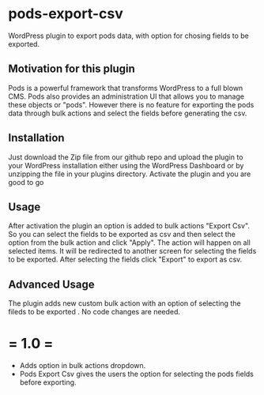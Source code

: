 # pods-export-csv
WordPress plugin to export pods data, with option for chosing fields to be exported.

## Motivation for this plugin
Pods is a powerful framework that transforms WordPress to a full blown CMS. Pods also provides an administration UI that allows you to manage these objects or "pods". However there is no feature for exporting the pods data through bulk actions and select the fields before generating the csv.

## Installation
Just download the Zip file from our github repo and upload the plugin to your WordPress installation either using the WordPress Dashboard or by unzipping the file in your plugins directory. Activate the plugin and you are good to go

## Usage
After activation the plugin an option is added to bulk actions "Export Csv". So you can select the fields to be exported as csv and then select the option from the bulk action and click "Apply". The action will happen on all selected items. It will be redirected to another screen for selecting the fields to be exported. After selecting the fields click "Export" to export as csv.

## Advanced Usage
The plugin adds new custom bulk action with an option of selecting the fileds to be exported . No code changes are needed.

# = 1.0 =
* Adds option in bulk actions dropdown.
* Pods Export Csv gives the users the option for selecting the pods fields before exporting.
